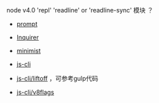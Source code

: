 


node v4.0  'repl' 'readline' or 'readline-sync' 模块 ？



 - [prompt]()
 - [Inquirer](https://github.com/SBoudrias/Inquirer.js)

 - [minimist](https://github.com/substack/minimist)
 - [js-cli](https://github.com/js-cli)
 - [js-cli/liftoff](https://github.com/js-cli/js-liftoff) ，可参考gulp代码
 - [js-cli/v8flags](https://github.com/js-cli/js-v8flags)